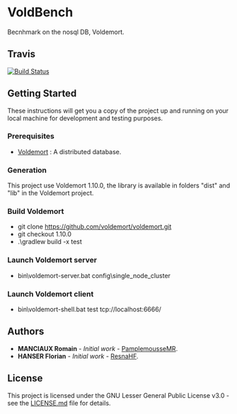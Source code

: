 # VoldBench

Becnhmark on the nosql DB, Voldemort.

## Travis

[![Build Status](https://travis-ci.com/PamplemousseMR/VoldBench.svg?branch=master)](https://travis-ci.com/PamplemousseMR/VoldBench)

## Getting Started

These instructions will get you a copy of the project up and running on your local machine for development and testing purposes.

### Prerequisites

- [Voldemort](https://www.project-voldemort.com/voldemort/quickstart.html) : A distributed database.

### Generation

This project use Voldemort 1.10.0, the library is available in folders "dist" and "lib" in the Voldemort project.

### Build Voldemort

- git clone https://github.com/voldemort/voldemort.git
- git checkout 1.10.0
- .\gradlew build -x test

### Launch Voldemort server

- bin\voldemort-server.bat config\single_node_cluster

### Launch Voldemort client

- bin\voldemort-shell.bat test tcp://localhost:6666/

## Authors

* **MANCIAUX Romain** - *Initial work* - [PamplemousseMR](https://github.com/PamplemousseMR).
* **HANSER Florian** - *Initial work* - [ResnaHF](https://github.com/ResnaHF).

## License

This project is licensed under the GNU Lesser General Public License v3.0 - see the [LICENSE.md](LICENSE.md) file for details.
